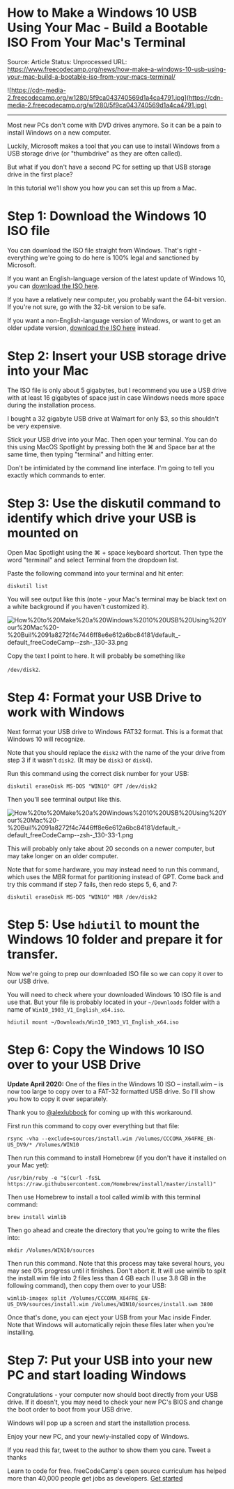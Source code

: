 # How to Make a Windows 10 USB Using Your Mac - Build a Bootable ISO From Your Mac's Terminal

Source: Article
Status: Unprocessed
URL: https://www.freecodecamp.org/news/how-make-a-windows-10-usb-using-your-mac-build-a-bootable-iso-from-your-macs-terminal/

![https://cdn-media-2.freecodecamp.org/w1280/5f9ca043740569d1a4ca4791.jpg](https://cdn-media-2.freecodecamp.org/w1280/5f9ca043740569d1a4ca4791.jpg)

---

Most new PCs don't come with DVD drives anymore. So it can be a pain to install Windows on a new computer.

Luckily, Microsoft makes a tool that you can use to install Windows from a USB storage drive (or "thumbdrive" as they are often called).

But what if you don't have a second PC for setting up that USB storage drive in the first place?

In this tutorial we'll show you how you can set this up from a Mac.

# Step 1: Download the Windows 10 ISO file

You can download the ISO file straight from Windows. That's right - everything we're going to do here is 100% legal and sanctioned by Microsoft.

If you want an English-language version of the latest update of Windows 10, you can [download the ISO here](https://www.microsoft.com/en-gb/software-download/windows10ISO).

If you have a relatively new computer, you probably want the 64-bit version. If you're not sure, go with the 32-bit version to be safe.

If you want a non-English-language version of Windows, or want to get an older update version, [download the ISO here](https://www.microsoft.com/en-gb/software-download/windows10) instead.

# Step 2: Insert your USB storage drive into your Mac

The ISO file is only about 5 gigabytes, but I recommend you use a USB drive with at least 16 gigabytes of space just in case Windows needs more space during the installation process.

I bought a 32 gigabyte USB drive at Walmart for only $3, so this shouldn't be very expensive.

Stick your USB drive into your Mac. Then open your terminal. You can do this using MacOS Spotlight by pressing both the ⌘ and Space bar at the same time, then typing "terminal" and hitting enter.

Don't be intimidated by the command line interface. I'm going to tell you exactly which commands to enter.

# Step 3: Use the diskutil command to identify which drive your USB is mounted on

Open Mac Spotlight using the ⌘ + space keyboard shortcut. Then type the word "terminal" and select Terminal from the dropdown list.

Paste the following command into your terminal and hit enter:

`diskutil list`

You will see output like this (note - your Mac's terminal may be black text on a white background if you haven't customized it).

![How%20to%20Make%20a%20Windows%2010%20USB%20Using%20Your%20Mac%20-%20Buil%2091a8272f4c7446ff8e6e612a6bc84181/default_-_default_freeCodeCamp_-_-zsh_-_130-33.png](How%20to%20Make%20a%20Windows%2010%20USB%20Using%20Your%20Mac%20-%20Buil%2091a8272f4c7446ff8e6e612a6bc84181/default_-_default_freeCodeCamp_-_-zsh_-_130-33.png)

Copy the text I point to here. It will probably be something like

`/dev/disk2`.

# Step 4: Format your USB Drive to work with Windows

Next format your USB drive to Windows FAT32 format. This is a format that Windows 10 will recognize.

Note that you should replace the `disk2` with the name of the your drive from step 3 if it wasn't `disk2`. (It may be `disk3` or `disk4`).

Run this command using the correct disk number for your USB:

`diskutil eraseDisk MS-DOS "WIN10" GPT /dev/disk2`

Then you'll see terminal output like this.

![How%20to%20Make%20a%20Windows%2010%20USB%20Using%20Your%20Mac%20-%20Buil%2091a8272f4c7446ff8e6e612a6bc84181/default_-_default_freeCodeCamp_-_-zsh_-_130-33-1.png](How%20to%20Make%20a%20Windows%2010%20USB%20Using%20Your%20Mac%20-%20Buil%2091a8272f4c7446ff8e6e612a6bc84181/default_-_default_freeCodeCamp_-_-zsh_-_130-33-1.png)

This will probably only take about 20 seconds on a newer computer, but may take longer on an older computer.

Note that for some hardware, you may instead need to run this command, which uses the MBR format for partitioning instead of GPT. Come back and try this command if step 7 fails, then redo steps 5, 6, and 7:

```
diskutil eraseDisk MS-DOS "WIN10" MBR /dev/disk2
```

# Step 5: Use `hdiutil` to mount the Windows 10 folder and prepare it for transfer.

Now we're going to prep our downloaded ISO file so we can copy it over to our USB drive.

You will need to check where your downloaded Windows 10 ISO file is and use that. But your file is probably located in your `~/Downloads` folder with a name of `Win10_1903_V1_English_x64.iso`.

`hdiutil mount ~/Downloads/Win10_1903_V1_English_x64.iso`

# Step 6: Copy the Windows 10 ISO over to your USB Drive

**Update April 2020:** One of the files in the Windows 10 ISO – install.wim – is now too large to copy over to a FAT-32 formatted USB drive. So I'll show you how to copy it over separately.

Thank you to [@alexlubbock](https://twitter.com/alexlubbock) for coming up with this workaround.

First run this command to copy over everything but that file:

`rsync -vha --exclude=sources/install.wim /Volumes/CCCOMA_X64FRE_EN-US_DV9/* /Volumes/WIN10`

Then run this command to install Homebrew (if you don't have it installed on your Mac yet):

`/usr/bin/ruby -e "$(curl -fsSL https://raw.githubusercontent.com/Homebrew/install/master/install)"`

Then use Homebrew to install a tool called wimlib with this terminal command:

`brew install wimlib`

Then go ahead and create the directory that you're going to write the files into:

`mkdir /Volumes/WIN10/sources`

Then run this command. Note that this process may take several hours, you may see 0% progress until it finishes. Don't abort it. It will use wimlib to split the install.wim file into 2 files less than 4 GB each (I use 3.8 GB in the following command), then copy them over to your USB:

`wimlib-imagex split /Volumes/CCCOMA_X64FRE_EN-US_DV9/sources/install.wim /Volumes/WIN10/sources/install.swm 3800`

Once that's done, you can eject your USB from your Mac inside Finder. Note that Windows will automatically rejoin these files later when you're installing.

# Step 7: Put your USB into your new PC and start loading Windows

Congratulations - your computer now should boot directly from your USB drive. If it doesn't, you may need to check your new PC's BIOS and change the boot order to boot from your USB drive.

Windows will pop up a screen and start the installation process.

Enjoy your new PC, and your newly-installed copy of Windows.

If you read this far, tweet to the author to show them you care. Tweet a thanks

Learn to code for free. freeCodeCamp's open source curriculum has helped more than 40,000 people get jobs as developers. [Get started](https://www.freecodecamp.org/learn/)